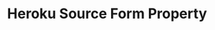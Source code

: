 ---
content-type: "api-form"
form-type: "source"
key: "source-form-properties-heroku-object"

title: "Heroku Source Form Property"
api-type: "heroku_pg"
display-name: "Heroku"

source-type: "database"
docs-name: "heroku"
db-type: "postgres"

description: ""
---